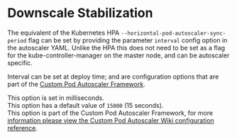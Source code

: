 # Downscale Stabilization

The equivalent of the Kubernetes HPA `--horizontal-pod-autoscaler-sync-period` flag can be set by providing the parameter `interval` config option in the autoscaler YAML. Unlike the HPA this does not need to be set as a flag for the kube-controller-manager on the master node, and can be autoscaler specific.  

Interval can be set at deploy time; and are configuration options that are part of the [Custom Pod Autoscaler Framework](https://custom-pod-autoscaler.readthedocs.io/en/latest).  

This option is set in milliseconds.  
This option has a default value of `15000` (15 seconds).  
This option is part of the Custom Pod Autoscaler Framework, for more [information please view the Custom Pod Autoscaler Wiki configuration reference](https://custom-pod-autoscaler.readthedocs.io/en/latest/reference/configuration/#interval).
